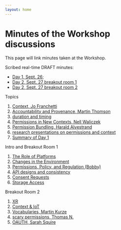 ```yaml
---
layout: home
---
```


# Minutes of the Workshop discussions

This page will link minutes taken at the Workshop.

Scribed real-time DRAFT minutes: 
* [Day 1, Sept. 26](https://www.w3.org/2018/09/26-permissions-minutes.html); 
* [Day 2, Sept. 27 breakout room 1](https://www.w3.org/2018/09/27-permissions-minutes.html)
* [Day 2, Sept. 27 breakout room 2](https://www.w3.org/2018/09/27-permissions2-minutes.html)



 Topics
      <ol>
        <li>
          <a href="https://www.w3.org/2018/09/26-permissions-minutes.html#item01">Context, Jo Franchetti</a>
        </li>
        <li>
          <a href="https://www.w3.org/2018/09/26-permissions-minutes.html#item02">Accountability and Provenance, Martin
          Thomson</a>
        </li>
        <li>
          <a href="https://www.w3.org/2018/09/26-permissions-minutes.html#item03">duration and timing</a>
        </li>
        <li>
          <a href="https://www.w3.org/2018/09/26-permissions-minutes.html#item04">Permissions in New Contexts, Nell
          Waliczek</a>
        </li>
        <li>
          <a href="https://www.w3.org/2018/09/26-permissions-minutes.html#item05">Permission Bundling, Harald
          Alvestrand</a>
        </li>
        <li>
          <a href="https://www.w3.org/2018/09/26-permissions-minutes.html#item06">research presentations on permissions
          and context</a>
        </li>
        <li>
          <a href="https://www.w3.org/2018/09/26-permissions-minutes.html#item07">Summary of Day 1</a>
        </li>
      </ol>
     Intro and Breakout Room 1
       <ol>  <li>
          <a href="https://www.w3.org/2018/09/27-permissions-minutes.html#item01">The Role of Platforms</a>
        </li>
        <li>
          <a href="https://www.w3.org/2018/09/27-permissions-minutes.html#item02">Changes in the Environment</a>
        </li>
        <li>
          <a href="https://www.w3.org/2018/09/27-permissions-minutes.html#item03">Permissions, Policy, and Regulation
          (Bobby)</a>
        </li>
        <li>
          <a href="https://www.w3.org/2018/09/27-permissions-minutes.html#item04">API designs and consistency</a>
        </li>
        <li>
          <a href="https://www.w3.org/2018/09/27-permissions-minutes.html#item05">Consent Requests</a>
        </li>
        <li>
          <a href="https://www.w3.org/2018/09/27-permissions-minutes.html#item06">Storage Access</a>
        </li>
      </ol>
      Breakout Room 2
      <ol>
         <li>
          <a href="https://www.w3.org/2018/09/27-permissions2-minutes.html#item01">XR</a>
        </li>
        <li>
          <a href="https://www.w3.org/2018/09/27-permissions2-minutes.html#item02">Context &amp; IoT</a>
        </li>
        <li>
          <a href="https://www.w3.org/2018/09/27-permissions2-minutes.html#item03">Vocabularies, Martin Kurze</a>
        </li>
        <li>
          <a href="https://www.w3.org/2018/09/27-permissions2-minutes.html#item04">scary permissions, Thomas N.</a>
        </li>
        <li>
          <a href="https://www.w3.org/2018/09/27-permissions2-minutes.html#item05">OAUTH, Sarah Squire</a>
        </li>
      </ol>
